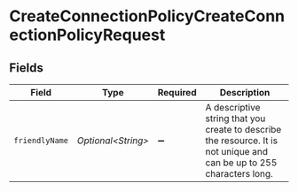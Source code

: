 # CreateConnectionPolicyCreateConnectionPolicyRequest


## Fields

| Field                                                                                                                 | Type                                                                                                                  | Required                                                                                                              | Description                                                                                                           |
| --------------------------------------------------------------------------------------------------------------------- | --------------------------------------------------------------------------------------------------------------------- | --------------------------------------------------------------------------------------------------------------------- | --------------------------------------------------------------------------------------------------------------------- |
| `friendlyName`                                                                                                        | *Optional\<String>*                                                                                                   | :heavy_minus_sign:                                                                                                    | A descriptive string that you create to describe the resource. It is not unique and can be up to 255 characters long. |